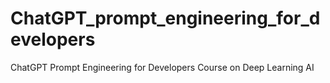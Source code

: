 # ChatGPT_prompt_engineering_for_developers
ChatGPT Prompt Engineering for Developers Course on Deep Learning AI
